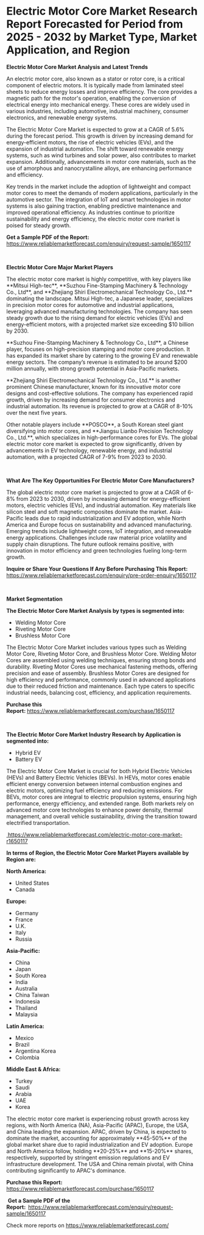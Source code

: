 <p><h1>Electric Motor Core Market Research Report Forecasted for Period from 2025 -  2032 by Market Type, Market Application, and Region</h1></p><p><strong>Electric Motor Core Market Analysis and Latest Trends</strong></p>
<p><p>An electric motor core, also known as a stator or rotor core, is a critical component of electric motors. It is typically made from laminated steel sheets to reduce energy losses and improve efficiency. The core provides a magnetic path for the motor's operation, enabling the conversion of electrical energy into mechanical energy. These cores are widely used in various industries, including automotive, industrial machinery, consumer electronics, and renewable energy systems.</p><p>The Electric Motor Core Market is expected to grow at a CAGR of 5.6% during the forecast period. This growth is driven by increasing demand for energy-efficient motors, the rise of electric vehicles (EVs), and the expansion of industrial automation. The shift toward renewable energy systems, such as wind turbines and solar power, also contributes to market expansion. Additionally, advancements in motor core materials, such as the use of amorphous and nanocrystalline alloys, are enhancing performance and efficiency.</p><p>Key trends in the market include the adoption of lightweight and compact motor cores to meet the demands of modern applications, particularly in the automotive sector. The integration of IoT and smart technologies in motor systems is also gaining traction, enabling predictive maintenance and improved operational efficiency. As industries continue to prioritize sustainability and energy efficiency, the electric motor core market is poised for steady growth.</p></p>
<p><strong>Get a Sample PDF of the Report:&nbsp;</strong> <a href="https://www.reliablemarketforecast.com/enquiry/request-sample/1650117?utm_campaign=1929&utm_medium=2&utm_source=Github&utm_content=ia&utm_term=25012025&utm_id=electric-motor-core">https://www.reliablemarketforecast.com/enquiry/request-sample/1650117</a></p>
<p>&nbsp;</p>
<p><strong>Electric Motor Core Major Market Players</strong></p>
<p><p>The electric motor core market is highly competitive, with key players like **Mitsui High-tec**, **Suzhou Fine-Stamping Machinery & Technology Co., Ltd**, and **Zhejiang Shiri Electromechanical Technology Co., Ltd.** dominating the landscape. Mitsui High-tec, a Japanese leader, specializes in precision motor cores for automotive and industrial applications, leveraging advanced manufacturing technologies. The company has seen steady growth due to the rising demand for electric vehicles (EVs) and energy-efficient motors, with a projected market size exceeding $10 billion by 2030.</p><p>**Suzhou Fine-Stamping Machinery & Technology Co., Ltd**, a Chinese player, focuses on high-precision stamping and motor core production. It has expanded its market share by catering to the growing EV and renewable energy sectors. The company’s revenue is estimated to be around $200 million annually, with strong growth potential in Asia-Pacific markets.</p><p>**Zhejiang Shiri Electromechanical Technology Co., Ltd.** is another prominent Chinese manufacturer, known for its innovative motor core designs and cost-effective solutions. The company has experienced rapid growth, driven by increasing demand for consumer electronics and industrial automation. Its revenue is projected to grow at a CAGR of 8-10% over the next five years.</p><p>Other notable players include **POSCO**, a South Korean steel giant diversifying into motor cores, and **Jiangsu Lianbo Precision Technology Co., Ltd.**, which specializes in high-performance cores for EVs. The global electric motor core market is expected to grow significantly, driven by advancements in EV technology, renewable energy, and industrial automation, with a projected CAGR of 7-9% from 2023 to 2030.</p></p>
<p>&nbsp;</p>
<p><strong>What Are The Key Opportunities For Electric Motor Core Manufacturers?</strong></p>
<p><p>The global electric motor core market is projected to grow at a CAGR of 6-8% from 2023 to 2030, driven by increasing demand for energy-efficient motors, electric vehicles (EVs), and industrial automation. Key materials like silicon steel and soft magnetic composites dominate the market. Asia-Pacific leads due to rapid industrialization and EV adoption, while North America and Europe focus on sustainability and advanced manufacturing. Emerging trends include lightweight cores, IoT integration, and renewable energy applications. Challenges include raw material price volatility and supply chain disruptions. The future outlook remains positive, with innovation in motor efficiency and green technologies fueling long-term growth.</p></p>
<p><strong>Inquire or Share Your Questions If Any Before Purchasing This Report:</strong> <a href="https://www.reliablemarketforecast.com/enquiry/pre-order-enquiry/1650117?utm_campaign=1929&utm_medium=2&utm_source=Github&utm_content=ia&utm_term=25012025&utm_id=electric-motor-core">https://www.reliablemarketforecast.com/enquiry/pre-order-enquiry/1650117</a></p>
<p>&nbsp;</p>
<p><strong>Market Segmentation</strong></p>
<p><strong>The Electric Motor Core Market Analysis by types is segmented into:</strong></p>
<p><ul><li>Welding Motor Core</li><li>Riveting Motor Core</li><li>Brushless Motor Core</li></ul></p>
<p><p>The Electric Motor Core Market includes various types such as Welding Motor Core, Riveting Motor Core, and Brushless Motor Core. Welding Motor Cores are assembled using welding techniques, ensuring strong bonds and durability. Riveting Motor Cores use mechanical fastening methods, offering precision and ease of assembly. Brushless Motor Cores are designed for high efficiency and performance, commonly used in advanced applications due to their reduced friction and maintenance. Each type caters to specific industrial needs, balancing cost, efficiency, and application requirements.</p></p>
<p><strong>Purchase this Report:&nbsp;</strong><a href="https://www.reliablemarketforecast.com/purchase/1650117?utm_campaign=1929&utm_medium=2&utm_source=Github&utm_content=ia&utm_term=25012025&utm_id=electric-motor-core">https://www.reliablemarketforecast.com/purchase/1650117</a></p>
<p>&nbsp;</p>
<p><strong>The Electric Motor Core Market Industry Research by Application is segmented into:</strong></p>
<p><ul><li>Hybrid EV</li><li>Battery EV</li></ul></p>
<p><p>The Electric Motor Core Market is crucial for both Hybrid Electric Vehicles (HEVs) and Battery Electric Vehicles (BEVs). In HEVs, motor cores enable efficient energy conversion between internal combustion engines and electric motors, optimizing fuel efficiency and reducing emissions. For BEVs, motor cores are integral to electric propulsion systems, ensuring high performance, energy efficiency, and extended range. Both markets rely on advanced motor core technologies to enhance power density, thermal management, and overall vehicle sustainability, driving the transition toward electrified transportation.</p></p>
<p><a href="https://www.reliablemarketforecast.com/electric-motor-core-market-r1650117?utm_campaign=1929&utm_medium=2&utm_source=Github&utm_content=ia&utm_term=25012025&utm_id=electric-motor-core">&nbsp;https://www.reliablemarketforecast.com/electric-motor-core-market-r1650117</a></p>
<p><strong>In terms of Region, the Electric Motor Core Market Players available by Region are:</strong></p>
<p>
    <p> <strong> North America: </strong>
        <ul>
            <li>United States</li>
            <li>Canada</li>
        </ul>
        </p> 
    <p> <strong> Europe: </strong>
        <ul>
            <li>Germany</li>
            <li>France</li>
            <li>U.K.</li>
            <li>Italy</li>
            <li>Russia</li>
        </ul>
        </p> 
    <p> <strong> Asia-Pacific: </strong>
        <ul>
            <li>China</li>
            <li>Japan</li>
            <li>South Korea</li>
            <li>India</li>
            <li>Australia</li>
            <li>China Taiwan</li>
            <li>Indonesia</li>
            <li>Thailand</li>
            <li>Malaysia</li>
        </ul>
        </p> 
    <p> <strong> Latin America: </strong>
        <ul>
            <li>Mexico</li>
            <li>Brazil</li>
            <li>Argentina Korea</li>
            <li>Colombia</li>
        </ul>
        </p> 
    <p> <strong> Middle East & Africa: </strong>
        <ul>
            <li>Turkey</li>
            <li>Saudi</li>
            <li>Arabia</li>
            <li>UAE</li>
            <li>Korea</li>
        </ul>
    </p>
    </p>
<p><p>The electric motor core market is experiencing robust growth across key regions, with North America (NA), Asia-Pacific (APAC), Europe, the USA, and China leading the expansion. APAC, driven by China, is expected to dominate the market, accounting for approximately **45-50%** of the global market share due to rapid industrialization and EV adoption. Europe and North America follow, holding **20-25%** and **15-20%** shares, respectively, supported by stringent emission regulations and EV infrastructure development. The USA and China remain pivotal, with China contributing significantly to APAC's dominance.</p></p>
<p><strong>Purchase this Report: </strong><a href="https://www.reliablemarketforecast.com/purchase/1650117?utm_campaign=1929&utm_medium=2&utm_source=Github&utm_content=ia&utm_term=25012025&utm_id=electric-motor-core">https://www.reliablemarketforecast.com/purchase/1650117</a></p>
<p>&nbsp;<strong>Get a Sample PDF of the Report:&nbsp;&nbsp;</strong><a href="https://www.reliablemarketforecast.com/enquiry/request-sample/1650117?utm_campaign=1929&utm_medium=2&utm_source=Github&utm_content=ia&utm_term=25012025&utm_id=electric-motor-core">https://www.reliablemarketforecast.com/enquiry/request-sample/1650117</a></p>
<p><strong></strong></p>
<p>Check more reports on <a href="https://www.reliablemarketforecast.com/?utm_campaign=1929&utm_medium=2&utm_source=Github&utm_content=ia&utm_term=25012025&utm_id=electric-motor-core">https://www.reliablemarketforecast.com/</a></p>